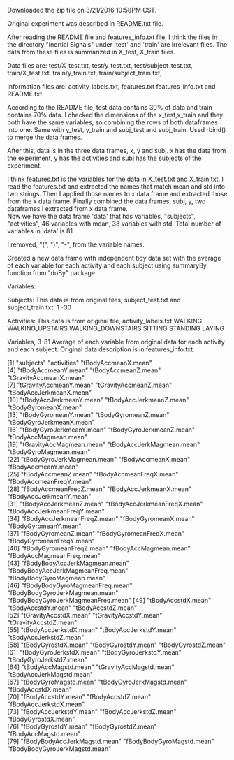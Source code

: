Downloaded the zip file on 3/21/2016 10:58PM CST.

Original experiment was described in README.txt file. 

After reading the README file and features_info.txt file, I think the files in the directory "Inertial Signals" under 'test' and 'train' are irrelevant files. The data from these files is summarized in X_test, X_train files. 

Data files are: test/X_test.txt, test/y_test.txt, test/subject_test.txt, train/X_test.txt, train/y_train.txt, train/subject_train.txt,

Information files are: activity_labels.txt, features.txt features_info.txt and README.txt

According to the README file, test data contains 30% of data and train contains 70% data. I checked the dimensions of the x_test,x_train and they both have the same variables, so combining the rows of both dataframes into one. Same with y_test, y_train and subj_test and subj_train. Used rbind() to merge the data frames.

After this, data is in the three data frames, x, y and subj. x has the data from the experiment, y has the activities and subj has the subjects of the experiment.  

I think features.txt is the variables for the data in X_test.txt and X_train.txt. I read the features.txt and extracted the names that match mean and std into two strings. Then I applied those names to x data frame and extracted those from the x data frame. Finally combined the data frames, subj, y, two dataframes I extracted from x data frame.  
Now we have the data frame 'data' that has variables, "subjects", "activities", 46 variables with mean, 
33 variables with std. Total number of variables in 'data' is 81

I removed, "(", ")", "-", from the variable names.

Created a new data frame with independent tidy data set with the average of each variable for each activity and each subject using summaryBy function from "doBy" package.


Variables:

Subjects:  This data is from original files, subject_test.txt and subject_train.txt.
1 -30

Activities:  This data is from original file, activity_labels.txt
 WALKING
 WALKING_UPSTAIRS
 WALKING_DOWNSTAIRS
 SITTING
 STANDING
 LAYING

Variables, 3-81 
Average of each variable from original data for each activity and each subject. Original data description is in features_info.txt.


 [1] "subjects"                          "activities"                        "tBodyAccmeanX.mean"               
 [4] "tBodyAccmeanY.mean"                "tBodyAccmeanZ.mean"                "tGravityAccmeanX.mean"            
 [7] "tGravityAccmeanY.mean"             "tGravityAccmeanZ.mean"             "tBodyAccJerkmeanX.mean"           
[10] "tBodyAccJerkmeanY.mean"            "tBodyAccJerkmeanZ.mean"            "tBodyGyromeanX.mean"              
[13] "tBodyGyromeanY.mean"               "tBodyGyromeanZ.mean"               "tBodyGyroJerkmeanX.mean"          
[16] "tBodyGyroJerkmeanY.mean"           "tBodyGyroJerkmeanZ.mean"           "tBodyAccMagmean.mean"             
[19] "tGravityAccMagmean.mean"           "tBodyAccJerkMagmean.mean"          "tBodyGyroMagmean.mean"            
[22] "tBodyGyroJerkMagmean.mean"         "fBodyAccmeanX.mean"                "fBodyAccmeanY.mean"               
[25] "fBodyAccmeanZ.mean"                "fBodyAccmeanFreqX.mean"            "fBodyAccmeanFreqY.mean"           
[28] "fBodyAccmeanFreqZ.mean"            "fBodyAccJerkmeanX.mean"            "fBodyAccJerkmeanY.mean"           
[31] "fBodyAccJerkmeanZ.mean"            "fBodyAccJerkmeanFreqX.mean"        "fBodyAccJerkmeanFreqY.mean"       
[34] "fBodyAccJerkmeanFreqZ.mean"        "fBodyGyromeanX.mean"               "fBodyGyromeanY.mean"              
[37] "fBodyGyromeanZ.mean"               "fBodyGyromeanFreqX.mean"           "fBodyGyromeanFreqY.mean"          
[40] "fBodyGyromeanFreqZ.mean"           "fBodyAccMagmean.mean"              "fBodyAccMagmeanFreq.mean"         
[43] "fBodyBodyAccJerkMagmean.mean"      "fBodyBodyAccJerkMagmeanFreq.mean"  "fBodyBodyGyroMagmean.mean"        
[46] "fBodyBodyGyroMagmeanFreq.mean"     "fBodyBodyGyroJerkMagmean.mean"     "fBodyBodyGyroJerkMagmeanFreq.mean"
[49] "tBodyAccstdX.mean"                 "tBodyAccstdY.mean"                 "tBodyAccstdZ.mean"                
[52] "tGravityAccstdX.mean"              "tGravityAccstdY.mean"              "tGravityAccstdZ.mean"             
[55] "tBodyAccJerkstdX.mean"             "tBodyAccJerkstdY.mean"             "tBodyAccJerkstdZ.mean"            
[58] "tBodyGyrostdX.mean"                "tBodyGyrostdY.mean"                "tBodyGyrostdZ.mean"               
[61] "tBodyGyroJerkstdX.mean"            "tBodyGyroJerkstdY.mean"            "tBodyGyroJerkstdZ.mean"           
[64] "tBodyAccMagstd.mean"               "tGravityAccMagstd.mean"            "tBodyAccJerkMagstd.mean"          
[67] "tBodyGyroMagstd.mean"              "tBodyGyroJerkMagstd.mean"          "fBodyAccstdX.mean"                
[70] "fBodyAccstdY.mean"                 "fBodyAccstdZ.mean"                 "fBodyAccJerkstdX.mean"            
[73] "fBodyAccJerkstdY.mean"             "fBodyAccJerkstdZ.mean"             "fBodyGyrostdX.mean"               
[76] "fBodyGyrostdY.mean"                "fBodyGyrostdZ.mean"                "fBodyAccMagstd.mean"              
[79] "fBodyBodyAccJerkMagstd.mean"       "fBodyBodyGyroMagstd.mean"          "fBodyBodyGyroJerkMagstd.mean"     


